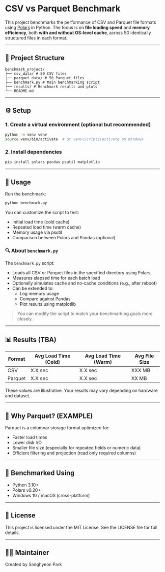 # CSV vs Parquet Benchmark

This project benchmarks the performance of CSV and Parquet file formats using [Polars](https://www.pola.rs/) in Python. The focus is on **file loading speed** and **memory efficiency**, both **with and without OS-level cache**, across 50 identically structured files in each format.

---

## 📂 Project Structure

```
benchmark_project/
├── csv_data/ # 50 CSV files
├── parquet_data/ # 50 Parquet files
├── benchmark.py # Main benchmarking script
├── results/ # Benchmark results and plots
└── README.md
```

---

## ⚙️ Setup

### 1. Create a virtual environment (optional but recommended)

```bash
python -m venv venv
source venv/bin/activate  # or venv\Scripts\activate on Windows
```

### 2. Install dependencies

```bash
pip install polars pandas psutil matplotlib
```

---

## 🚀 Usage
Run the benchmark:

```bash
python benchmark.py
```
You can customize the script to test:
- Initial load time (cold cache)
- Repeated load time (warm cache)
- Memory usage via psutil
- Comparison between Polars and Pandas (optional)

### 🔍 About `benchmark.py`

The `benchmark.py` script:
- Loads all CSV or Parquet files in the specified directory using Polars
- Measures elapsed time for each batch load
- Optionally simulates cache and no-cache conditions (e.g., after reboot)
- Can be extended to:
  - Log memory usage
  - Compare against Pandas
  - Plot results using matplotlib

> You can modify the script to match your benchmarking goals more closely.

---

## 📊 Results (TBA)

| Format  | Avg Load Time (Cold) | Avg Load Time (Warm) | Avg File Size |
| ------- | -------------------- | -------------------- | ------------- |
| CSV     | X.X sec              | X.X sec              | XXX MB        |
| Parquet | X.X sec              | X.X sec              | XX MB         |

These values are illustrative. Your results may vary depending on hardware and dataset.

---

## 📌 Why Parquet? (EXAMPLE)

Parquet is a columnar storage format optimized for:
- Faster load times
- Lower disk I/O
- Smaller file size (especially for repeated fields or numeric data)
- Efficient filtering and projection (read only required columns)

---

## 🧪 Benchmarked Using

- Python 3.10+
- Polars v0.20+
- Windows 10 / macOS (cross-platform)

---

## 🧾 License

This project is licensed under the MIT License.
See the LICENSE file for full details.

---

## 🙋‍♂️ Maintainer

Created by Sanghyeon Park

